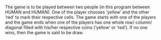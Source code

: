 The game is to be played between two people (in this program between HUMAN and HUMAN).
One of the player chooses ‘yellow’ and the other ‘red’ to mark their respective cells.
The game starts with one of the players and the game ends when one of the players has one whole row/ column/ diagonal filled with his/her respective coins (‘yellow’ or ‘red’).
If no one wins, then the game is said to be draw.
